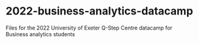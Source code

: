 # 2022-business-analytics-datacamp
Files for the 2022 University of Exeter Q-Step Centre datacamp for Business analytics students
